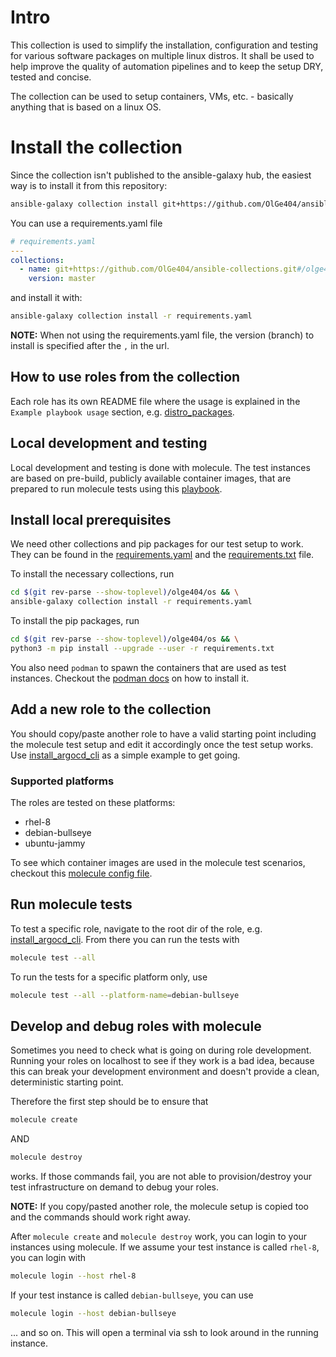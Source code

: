 # Intro
This collection is used to simplify the installation, configuration and testing for various software packages on multiple linux distros.
It shall be used to help improve the quality of automation pipelines and to keep the setup DRY, tested and concise.

The collection can be used to setup containers, VMs, etc. - basically anything that is based on a linux OS.

# Install the collection
Since the collection isn't published to the ansible-galaxy hub, the easiest way is to install it from this repository:
```bash
ansible-galaxy collection install git+https://github.com/OlGe404/ansible-collections.git#/olge404/os/,master
```

You can use a requirements.yaml file
```yaml
# requirements.yaml
---
collections:
  - name: git+https://github.com/OlGe404/ansible-collections.git#/olge404/os/
    version: master
```

and install it with:
```bash
ansible-galaxy collection install -r requirements.yaml
```

**NOTE:** When not using the requirements.yaml file, the version (branch) to install is specified after the `,` in the url.

## How to use roles from the collection
Each role has its own README file where the usage is explained in the `Example playbook usage` section, e.g. [distro_packages](roles/distro_packages/README.md).

## Local development and testing
Local development and testing is done with molecule. The test instances are based on pre-build, publicly available container images, that are prepared to run molecule tests using this [playbook](shared/prepare-container.yaml).

## Install local prerequisites
We need other collections and pip packages for our test setup to work. They can be found in the [requirements.yaml](requirements.yaml) and the [requirements.txt](requirements.txt) file.

To install the necessary collections, run
```bash
cd $(git rev-parse --show-toplevel)/olge404/os && \
ansible-galaxy collection install -r requirements.yaml
```

To install the pip packages, run
```bash
cd $(git rev-parse --show-toplevel)/olge404/os && \
python3 -m pip install --upgrade --user -r requirements.txt
```

You also need `podman` to spawn the containers that are used as test instances. Checkout the [podman docs](https://podman.io/docs/installation) on how to install it.

## Add a new role to the collection
You should copy/paste another role to have a valid starting point including the molecule test setup and edit it accordingly once the test setup works.
Use [install_argocd_cli](roles/install_argocd_cli/README.md) as a simple example to get going.

### Supported platforms
The roles are tested on these platforms:
* rhel-8
* debian-bullseye
* ubuntu-jammy

To see which container images are used in the molecule test scenarios, checkout this [molecule config file](roles/distro_packages/molecule/default/molecule.yml).

## Run molecule tests
To test a specific role, navigate to the root dir of the role, e.g. [install_argocd_cli](roles/install_argocd_cli/).
From there you can run the tests with 

```bash
molecule test --all
```

To run the tests for a specific platform only, use

```bash
molecule test --all --platform-name=debian-bullseye
```

## Develop and debug roles with molecule
Sometimes you need to check what is going on during role development. Running your roles on localhost to see if they work is a bad idea, because this can break your development environment and doesn't provide a clean, deterministic starting point.

Therefore the first step should be to ensure that
```bash
molecule create
```

AND

```bash
molecule destroy
```

works. If those commands fail, you are not able to provision/destroy your test infrastructure on demand to debug your roles.

**NOTE:** If you copy/pasted another role, the molecule setup is copied too and the commands should work right away.

After ``molecule create`` and ``molecule destroy`` work, you can login to your instances using molecule.
If we assume your test instance is called ``rhel-8``, you can login with
```bash
molecule login --host rhel-8
```

If your test instance is called ``debian-bullseye``, you can use
```bash
molecule login --host debian-bullseye
```

... and so on. This will open a terminal via ssh to look around in the running instance.
